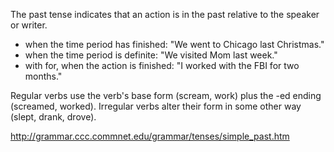 The past tense indicates that an action is in the past relative to the speaker or writer.
 - when the time period has finished: "We went to Chicago last Christmas."
 - when the time period is definite: "We visited Mom last week."
 - with for, when the action is finished: "I worked with the FBI for two months."

Regular verbs use the verb's base form (scream, work) plus the -ed ending (screamed, worked). Irregular verbs alter their form in some other way (slept, drank, drove).

http://grammar.ccc.commnet.edu/grammar/tenses/simple_past.htm